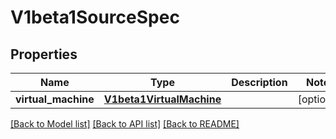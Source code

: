 # V1beta1SourceSpec

## Properties
Name | Type | Description | Notes
------------ | ------------- | ------------- | -------------
**virtual_machine** | [**V1beta1VirtualMachine**](V1beta1VirtualMachine.md) |  | [optional] 

[[Back to Model list]](../README.md#documentation-for-models) [[Back to API list]](../README.md#documentation-for-api-endpoints) [[Back to README]](../README.md)


